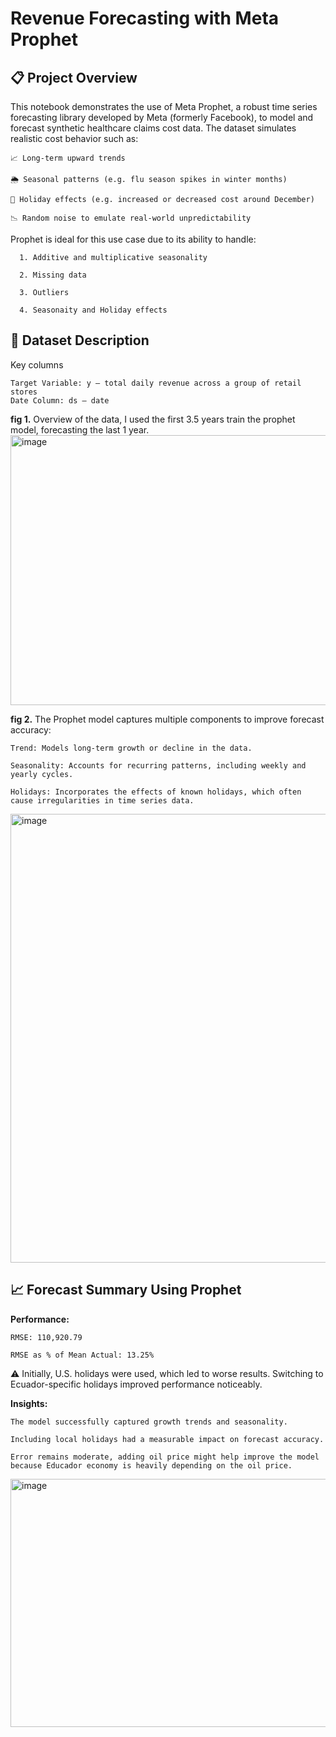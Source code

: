 # Revenue Forecasting with Meta Prophet
## 📋 Project Overview

This notebook demonstrates the use of Meta Prophet, a robust time series forecasting library developed by Meta (formerly Facebook), to model and forecast synthetic healthcare claims cost data. The dataset simulates realistic cost behavior such as:

    📈 Long-term upward trends
    
    🌦 Seasonal patterns (e.g. flu season spikes in winter months)
    
    🎄 Holiday effects (e.g. increased or decreased cost around December)
    
    📉 Random noise to emulate real-world unpredictability

Prophet is ideal for this use case due to its ability to handle:

      1. Additive and multiplicative seasonality
    
      2. Missing data
    
      3. Outliers
    
      4. Seasonaity and Holiday effects

## 🔢 Dataset Description
Key columns

    Target Variable: y — total daily revenue across a group of retail stores
    Date Column: ds — date 


**fig 1.**  Overview of the data, I used the first 3.5 years train the prophet model, forecasting the last 1 year.
<img width="905" height="432" alt="image" src="https://github.com/user-attachments/assets/759a7eef-438e-4ad1-8167-2b6afb8ef035" />



**fig 2.** The Prophet model captures multiple components to improve forecast accuracy:

    Trend: Models long-term growth or decline in the data.

    Seasonality: Accounts for recurring patterns, including weekly and yearly cycles.

    Holidays: Incorporates the effects of known holidays, which often cause irregularities in time series data.

<img width="543" height="718" alt="image" src="https://github.com/user-attachments/assets/63a3a62e-fdaa-4595-84fb-486945d9d0a5" />

## 📈 Forecast Summary Using Prophet
**Performance:**

    RMSE: 110,920.79
    
    RMSE as % of Mean Actual: 13.25%

⚠️ Initially, U.S. holidays were used, which led to worse results. Switching to Ecuador-specific holidays improved performance noticeably.

**Insights:**
    
    The model successfully captured growth trends and seasonality.
    
    Including local holidays had a measurable impact on forecast accuracy.
    
    Error remains moderate, adding oil price might help improve the model because Educador economy is heavily depending on the oil price.

<img width="1105" height="397" alt="image" src="https://github.com/user-attachments/assets/667b8b78-6687-449c-97bc-fae2b3273ce7" />

